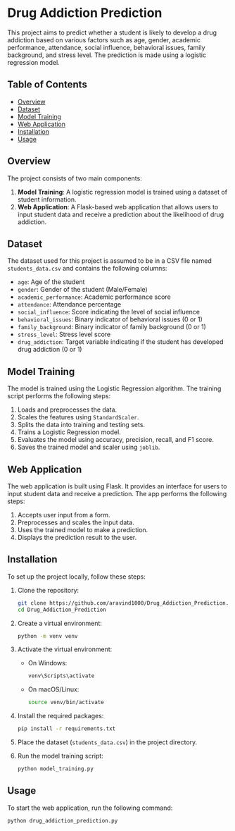 # Drug Addiction Prediction

This project aims to predict whether a student is likely to develop a drug addiction based on various factors such as age, gender, academic performance, attendance, social influence, behavioral issues, family background, and stress level. The prediction is made using a logistic regression model.

## Table of Contents

- [Overview](#overview)
- [Dataset](#dataset)
- [Model Training](#model-training)
- [Web Application](#web-application)
- [Installation](#installation)
- [Usage](#usage)

## Overview

The project consists of two main components:
1. **Model Training**: A logistic regression model is trained using a dataset of student information.
2. **Web Application**: A Flask-based web application that allows users to input student data and receive a prediction about the likelihood of drug addiction.

## Dataset

The dataset used for this project is assumed to be in a CSV file named `students_data.csv` and contains the following columns:
- `age`: Age of the student
- `gender`: Gender of the student (Male/Female)
- `academic_performance`: Academic performance score
- `attendance`: Attendance percentage
- `social_influence`: Score indicating the level of social influence
- `behavioral_issues`: Binary indicator of behavioral issues (0 or 1)
- `family_background`: Binary indicator of family background (0 or 1)
- `stress_level`: Stress level score
- `drug_addiction`: Target variable indicating if the student has developed drug addiction (0 or 1)

## Model Training

The model is trained using the Logistic Regression algorithm. The training script performs the following steps:
1. Loads and preprocesses the data.
2. Scales the features using `StandardScaler`.
3. Splits the data into training and testing sets.
4. Trains a Logistic Regression model.
5. Evaluates the model using accuracy, precision, recall, and F1 score.
6. Saves the trained model and scaler using `joblib`.

## Web Application

The web application is built using Flask. It provides an interface for users to input student data and receive a prediction. The app performs the following steps:
1. Accepts user input from a form.
2. Preprocesses and scales the input data.
3. Uses the trained model to make a prediction.
4. Displays the prediction result to the user.

## Installation

To set up the project locally, follow these steps:

1. Clone the repository:
    ```bash
    git clone https://github.com/aravind1000/Drug_Addiction_Prediction.git
    cd Drug_Addiction_Prediction
    ```

2. Create a virtual environment:
    ```bash
    python -m venv venv
    ```

3. Activate the virtual environment:
    - On Windows:
        ```bash
        venv\Scripts\activate
        ```
    - On macOS/Linux:
        ```bash
        source venv/bin/activate
        ```

4. Install the required packages:
    ```bash
    pip install -r requirements.txt
    ```

5. Place the dataset (`students_data.csv`) in the project directory.

6. Run the model training script:
    ```bash
    python model_training.py
    ```

## Usage

To start the web application, run the following command:
```bash
python drug_addiction_prediction.py
